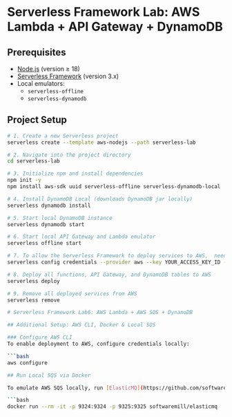 # Serverless Framework Lab: AWS Lambda + API Gateway + DynamoDB

## Prerequisites

- [Node.js](https://nodejs.org/) (version ≥ 18)
- [Serverless Framework](https://www.serverless.com/framework/docs/getting-started) (version 3.x)
- Local emulators:
  - `serverless-offline`
  - `serverless-dynamodb`


## Project Setup

```bash
# 1. Create a new Serverless project
serverless create --template aws-nodejs --path serverless-lab

# 2. Navigate into the project directory
cd serverless-lab

# 3. Initialize npm and install dependencies
npm init -y
npm install aws-sdk uuid serverless-offline serverless-dynamodb-local

# 4. Install DynamoDB Local (downloads DynamoDB jar locally)
serverless dynamodb install

# 5. Start local DynamoDB instance
serverless dynamodb start

# 6. Start local API Gateway and Lambda emulator
serverless offline start

# 7. To allow the Serverless Framework to deploy services to AWS,  need to configure  AWS credentials locally
serverless config credentials --provider aws --key YOUR_ACCESS_KEY_ID --secret YOUR_SECRET_ACCESS_KEY

# 8. Deploy all functions, API Gateway, and DynamoDB tables to AWS
serverless deploy

# 9. Remove all deployed services from AWS
serverless remove

# Serverless Framework Lab6: AWS Lambda + AWS SQS + DynamoDB

## Additional Setup: AWS CLI, Docker & Local SQS

### Configure AWS CLI
To enable deployment to AWS, configure credentials locally:

```bash
aws configure

## Run Local SQS via Docker

To emulate AWS SQS locally, run [ElasticMQ](https://github.com/softwaremill/elasticmq) in a Docker container:

```bash
docker run --rm -it -p 9324:9324 -p 9325:9325 softwaremill/elasticmq


